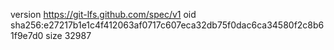 version https://git-lfs.github.com/spec/v1
oid sha256:e27217b1e1c4f412063af0717c607eca32db75f0dac6ca34580f2c8b61f9e7d0
size 32987
